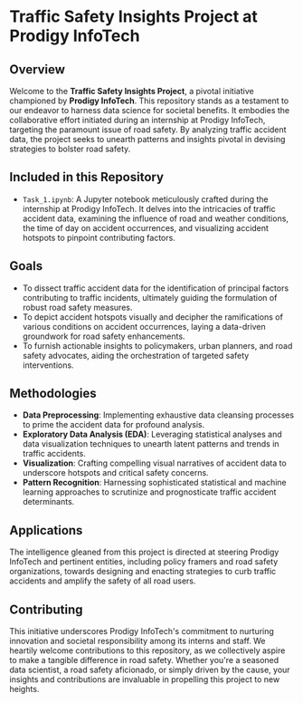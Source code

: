 # Traffic Safety Insights Project at Prodigy InfoTech

## Overview
Welcome to the **Traffic Safety Insights Project**, a pivotal initiative championed by **Prodigy InfoTech**. This repository stands as a testament to our endeavor to harness data science for societal benefits. It embodies the collaborative effort initiated during an internship at Prodigy InfoTech, targeting the paramount issue of road safety. By analyzing traffic accident data, the project seeks to unearth patterns and insights pivotal in devising strategies to bolster road safety.

## Included in this Repository
- `Task_1.ipynb`: A Jupyter notebook meticulously crafted during the internship at Prodigy InfoTech. It delves into the intricacies of traffic accident data, examining the influence of road and weather conditions, the time of day on accident occurrences, and visualizing accident hotspots to pinpoint contributing factors.

## Goals
- To dissect traffic accident data for the identification of principal factors contributing to traffic incidents, ultimately guiding the formulation of robust road safety measures.
- To depict accident hotspots visually and decipher the ramifications of various conditions on accident occurrences, laying a data-driven groundwork for road safety enhancements.
- To furnish actionable insights to policymakers, urban planners, and road safety advocates, aiding the orchestration of targeted safety interventions.

## Methodologies
- **Data Preprocessing**: Implementing exhaustive data cleansing processes to prime the accident data for profound analysis.
- **Exploratory Data Analysis (EDA)**: Leveraging statistical analyses and data visualization techniques to unearth latent patterns and trends in traffic accidents.
- **Visualization**: Crafting compelling visual narratives of accident data to underscore hotspots and critical safety concerns.
- **Pattern Recognition**: Harnessing sophisticated statistical and machine learning approaches to scrutinize and prognosticate traffic accident determinants.

## Applications
The intelligence gleaned from this project is directed at steering Prodigy InfoTech and pertinent entities, including policy framers and road safety organizations, towards designing and enacting strategies to curb traffic accidents and amplify the safety of all road users.

## Contributing
This initiative underscores Prodigy InfoTech's commitment to nurturing innovation and societal responsibility among its interns and staff. We heartily welcome contributions to this repository, as we collectively aspire to make a tangible difference in road safety. Whether you're a seasoned data scientist, a road safety aficionado, or simply driven by the cause, your insights and contributions are invaluable in propelling this project to new heights.

